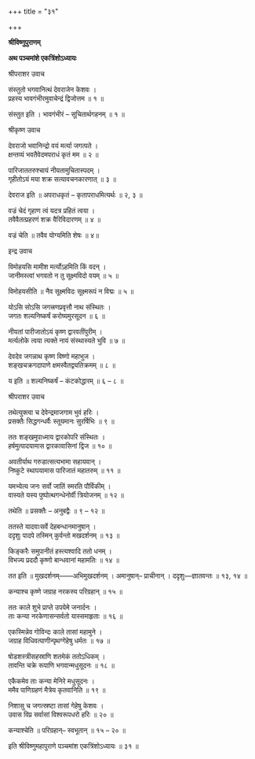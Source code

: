+++
title = "३१"

+++

**श्रीविष्णुपुराणम्**

**अथ पञ्चमांशे एकत्रिंशोऽध्यायः**

श्रीपराशर उवाच

संस्तुतो भगवानित्थं देवराजेन केशवः ।  
प्रहस्य भावगंभीरमुवाचेन्द्रं द्विजोत्तम ॥ १ ॥

संस्तुत इति । भावगंभीरं – सूचितार्थगहनम् ॥ १ ॥

श्रीकृष्ण उवाच

देवराजो भवानिन्द्रो वयं मर्त्या जगत्पते ।  
क्षन्तव्यं भवतैवेदमपराधं कृतं मम ॥ २ ॥

पारिजाततरुश्चायं नीयतामुचितास्पदम् ।  
गृहीतोऽयं मया शक्र सत्यावचनकारणात् ॥ ३ ॥

देवराज इति ॥ अपराधकृतं – कृतापराधमित्यर्थः ॥ २, ३ ॥

वज्रं चेदं गृहाण त्वं यदत्र प्रहितं त्वया ।  
तवैवैतत्प्रहरणं शक्र वैरिविदारणम् ॥ ४ ॥

वज्रं चेति ॥ तवैव योग्यमिति शेषः ॥ ४॥

इन्द्र उवाच

विमोहयसि मामीश मर्त्योऽहमिति किं वदन् ।  
जानीमस्त्वां भगवतो न तु सूक्ष्मविदो वयम् ॥ ५ ॥

विमोहयसीति ॥ नैव सूक्ष्मविदः सूक्ष्मरूपं न विद्मः ॥ ५ ॥

योऽसि सोऽसि जगत्त्रणप्रवृत्तौ नाथ संस्थितः ।  
जगतः शल्यनिष्कर्षं करोष्यमुरसूदन ॥ ६ ॥

नीयतां पारीजातोऽयं कृष्ण द्वारवतींपुरीम् ।  
मर्त्यलोके त्वया त्यक्ते नायं संस्थास्यते भुवि ॥ ७ ॥

देवदेव जगन्नाथ कृष्ण विष्णो महाभुज ।  
शङ्खचक्रगदापाणे क्षमस्वैतद्व्यतिक्रमम् ॥ ८ ॥

य इति ॥ शल्यनिष्कर्षं – कंटकोद्धारम् ॥ ६ – ८ ॥

श्रीपराशर उवाच

तथेत्युक्त्वा च देवेन्द्रमाजगाम भुवं हरिः ।  
प्रसक्तैः सिद्धगन्धर्वैः स्तूयमानः सुरर्षिभिः ॥ ९ ॥

ततः शङ्खमुपाध्माय द्वारकोपरि संस्थितः ।  
हर्षमुत्पादयामास द्वारकावासिनां द्विज ॥ १० ॥

अवतीर्याथ गरुडात्सत्यभामा सहायवान् ।  
निष्कुटे स्थापयामास पारिजातं महातरुम् ॥ ११ ॥

यमभ्येत्य जनः सर्वो जातिं स्मरति पौर्विकीम् ।  
वास्यते यस्य पुष्पोत्थगन्धेनोर्वी त्रियोजनम् ॥ १२ ॥

तथेति ॥ प्रसक्तैः – अनुबद्वैः ॥ ९ – १२ ॥

ततस्ते यादवाःसर्वे देहबन्धानमानुषान् ।  
ददृशुः पादपे तस्मिन् कुर्वन्तो मखदर्शनम् ॥ १३ ॥

किङ्करैः समुपानीतं हस्त्यश्वादि ततो धनम् ।  
विभज्य प्रददौ कृष्णो बान्धवानां महामतिः ॥ १४ ॥

तत इति ॥ मुखदर्शनम्——अभिमुखदर्शनम् । अमानुषान्– प्राचीनान् । ददृशुः—ज्ञातवन्तः ॥ १३, १४ ॥

कन्याश्च कृष्णे जग्राह नरकस्य परिग्रहान् ॥ १५ ॥

ततः काले शुभे प्राप्ते उपयेमे जनार्दनः ।  
ताः कन्या नरकेणासन्सर्वतो यास्समाहृताः ॥ १६ ॥

एकस्मिन्नेव गोविन्दः काले तासां महामुने ।  
जग्राह विधिवत्पाणीन्पृथग्गेहेषु धर्मतः ॥ १७ ॥

षोडशस्त्रीसहस्राणि शतमेकं ततोऽधिकम् ।  
तावन्ति चक्रे रूपाणि भगवान्मधुसूदनः ॥ १८ ॥

एकैकमेव ताः कन्या मेनिरे मधुसूदनः ।  
ममैव पाणिग्रहणं मैत्रेय कृतवानिति ॥ १९ ॥

निशासु च जगत्स्रष्टा तासां गेहेषु केशवः ।  
उवास विप्र सर्वासां विश्वरूपधरो हरिः ॥ २० ॥

कन्याश्चेति ॥ परिग्रहान्– स्वभूतान् ॥ १५ – २० ॥

इति श्रीविष्णुमहापुराणे पञ्चमांश एकत्रिंशोऽध्यायः ॥ ३१ ॥
